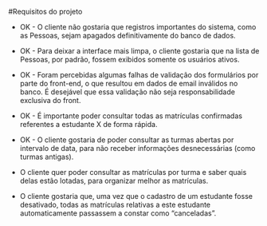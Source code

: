#Requisitos do projeto

- OK - O cliente não gostaria que registros importantes do sistema, como as Pessoas, sejam apagados definitivamente do banco de dados.

- OK - Para deixar a interface mais limpa, o cliente gostaria que na lista de Pessoas, por padrão, fossem exibidos somente os usuários ativos.

- OK - Foram percebidas algumas falhas de validação dos formulários por parte do front-end, o que resultou em dados de email inválidos no banco. É desejável que essa validação não seja responsabilidade exclusiva do front.

- OK - É importante poder consultar todas as matrículas confirmadas referentes a estudante X de forma rápida.

- OK -  O cliente gostaria de poder consultar as turmas abertas por intervalo de data, para não receber informações desnecessárias (como turmas antigas).

- O cliente quer poder consultar as matrículas por turma e saber quais delas estão lotadas, para organizar melhor as matrículas.

- O cliente gostaria que, uma vez que o cadastro de um estudante fosse desativado, todas as matrículas relativas a este estudante automaticamente passassem a constar como “canceladas”.
